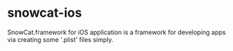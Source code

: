 # snowcat-ios
SnowCat.framework for iOS application
is a framework for developing apps via creating some '.plist' files simply.
